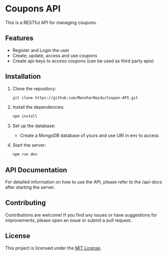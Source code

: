 # Coupons API

This is a RESTful API for managing coupons.

## Features

- Register and Login the user
- Create, update, access and use coupons
- Create api-keys to access coupons (can be used as third party apis)

## Installation

1. Clone the repository:

   ```bash
   git clone https://github.com/ManoharNaidu/Coupon-API.git
   ```

2. Install the dependencies:

   ```bash
   npm install
   ```

3. Set up the database:

   - Create a MongoDB database of yours and use URI in env to access

4. Start the server:

   ```bash
   npm run dev
   ```

## API Documentation

For detailed information on how to use the API, please refer to the /api-docs after starting the server.

## Contributing

Contributions are welcome! If you find any issues or have suggestions for improvements, please open an issue or submit a pull request.

## License

This project is licensed under the [MIT License](LICENSE).
